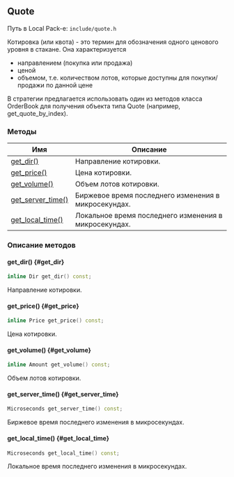 ## Quote

Путь в Local Pack-е: `include/quote.h`

Котировка (или квота) - это термин для обозначения одного ценового уровня в стакане.
Она характеризуется

- направлением (покупка или продажа)
- ценой
- объемом, т.е. количеством лотов, которые доступны для покупки/продажи по данной цене

В стратегии предлагается использовать один из методов класса OrderBook для получения
объекта типа Quote (например, get_quote_by_index).

### Методы

|Имя| Описание|
|------------------|--------------------|
|[get_dir()](#get_dir)|Направление котировки.|
|[get_price()](#get_price)|Цена котировки.|
|[get_volume()](#get_volume)|Объем лотов котировки.|
|[get_server_time()](#get_server_time)|Биржевое время последнего изменения в микросекундах.|
|[get_local_time()](#get_local_time)|Локальное время последнего изменения в микросекундах.|

### Описание методов

#### get_dir() {#get_dir}

```c++
inline Dir get_dir() const;
```

Направление котировки.

#### get_price() {#get_price}

```c++
inline Price get_price() const;
```

Цена котировки.

#### get_volume() {#get_volume}

```c++
inline Amount get_volume() const;
```

Объем лотов котировки.

#### get_server_time() {#get_server_time}

```c++
Microseconds get_server_time() const;
```

Биржевое время последнего изменения в микросекундах.

#### get_local_time() {#get_local_time}

```c++
Microseconds get_local_time() const;
```

Локальное время последнего изменения в микросекундах.
